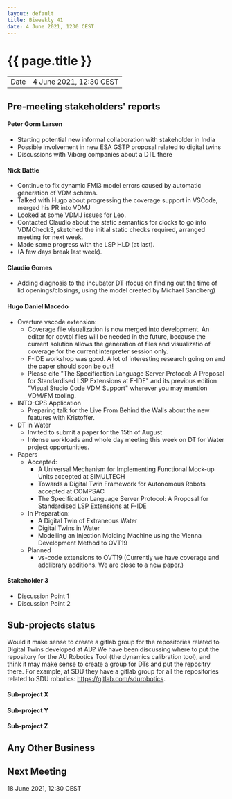 ```yaml
---
layout: default
title: Biweekly 41
date: 4 June 2021, 1230 CEST
---
```


<script src="https://code.jquery.com/jquery-1.11.1.min.js">
</script>
<script src="/javascripts/edit.js"></script>
<script>setEditButonNm();</script>

# {{ page.title }}

|||
|---|---|
| Date | 4 June 2021, 12:30 CEST |


## Pre-meeting stakeholders' reports

<!-- Please keep in mind that the minutes are publicly available.-->

#### Peter Gorm Larsen
* Starting potential new informal collaboration with stakeholder in India 
* Possible involvement in new ESA GSTP proposal related to digital twins
* Discussions with Viborg companies about a DTL there

#### Nick Battle
* Continue to fix dynamic FMI3 model errors caused by automatic generation of VDM schema.
* Talked with Hugo about progressing the coverage support in VSCode, merged his PR into VDMJ
* Looked at some VDMJ issues for Leo.
* Contacted Claudio about the static semantics for clocks to go into VDMCheck3, sketched the initial static checks required, arranged meeting for next week.
* Made some progress with the LSP HLD (at last).
* (A few days break last week).

#### Claudio Gomes
* Adding diagnosis to the incubator DT (focus on finding out the time of lid openings/closings, using the model created by Michael Sandberg)

#### Hugo Daniel Macedo
* Overture vscode extension:
  * Coverage file visualization is now merged into development. An editor for covtbl files will be needed in the future, because the current solution allows the generation of files and visualizatio of coverage for the current interpreter session only.
  * F-IDE workshop was good. A lot of interesting research going on and the paper should soon be out!
  * Please cite "The Specification Language Server Protocol: A Proposal for Standardised  LSP Extensions at F-IDE" and its previous edition "Visual Studio Code VDM Support" wherever you may mention VDM/FM tooling.
* INTO-CPS Application
  * Preparing talk for the Live From Behind the Walls about the new features with Kristoffer.
* DT in Water
  * Invited to submit a paper for the 15th of August
  * Intense workloads and whole day meeting this week on DT for Water project opportunities.
* Papers
  * Accepted:
    * A Universal Mechanism for Implementing Functional Mock-up Units accepted at SIMULTECH
    * Towards a Digital Twin Framework for Autonomous Robots accepted at COMPSAC 
    * The Specification Language Server Protocol: A Proposal for Standardised  LSP Extensions at F-IDE
  * In Preparation:
    * A Digital Twin of Extraneous Water 
    * Digital Twins in Water
    * Modelling an Injection Molding Machine using the Vienna Development Method to OVT19 
  * Planned
    * vs-code extensions to OVT19 (Currently we have coverage and addlibrary additions. We are close to a new paper.)

#### Stakeholder 3
* Discussion Point 1
* Discussion Point 2


## Sub-projects status

Would it make sense to create a gitlab group for the repositories related to Digital Twins developed at AU?
We have been discussing where to put the repository for the AU Robotics Tool (the dynamics calibration tool), and think it may make sense to create a group for DTs and put the repositry there.
For example, at SDU they have a gitlab group for all the repositories related to SDU robotics: https://gitlab.com/sdurobotics.

#### Sub-project X

#### Sub-project Y

#### Sub-project Z

##  Any Other Business

Next Meeting
------------

18 June 2021, 12:30 CEST


<div id="edit_page_div"></div>
